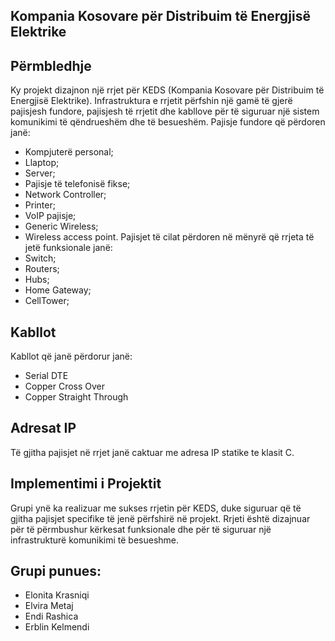 ## Kompania Kosovare për Distribuim të Energjisë Elektrike 
## Përmbledhje 
Ky projekt dizajnon një rrjet për KEDS (Kompania Kosovare për Distribuim të Energjisë Elektrike). 
Infrastruktura e rrjetit përfshin një gamë të gjerë pajisjesh fundore, pajisjesh të rrjetit dhe kabllove për të siguruar një sistem komunikimi të qëndrueshëm dhe të besueshëm.
Pajisje fundore që përdoren janë: 
- Kompjuterë personal;
- Llaptop;
- Server;
- Pajisje të telefonisë fikse;
- Network Controller;
- Printer;
- VoIP pajisje;
- Generic Wireless;
- Wireless access point. 
Pajisjet të cilat përdoren në mënyrë që rrjeta të jetë funksionale janë:
- Switch;
- Routers;
- Hubs;
- Home Gateway;
- CellTower;

## Kabllot
Kabllot që janë përdorur janë:
- Serial DTE
- Copper Cross Over
- Copper Straight Through 

## Adresat IP
Të gjitha pajisjet në rrjet janë caktuar me adresa IP statike te klasit C.

## Implementimi i Projektit
Grupi ynë ka realizuar me sukses rrjetin për KEDS, duke siguruar që të gjitha pajisjet specifike të jenë përfshirë në projekt. Rrjeti është dizajnuar për të përmbushur kërkesat funksionale dhe për të siguruar një infrastrukturë komunikimi të besueshme.

## Grupi punues: 
- Elonita Krasniqi
- Elvira Metaj
- Endi Rashica
- Erblin Kelmendi
